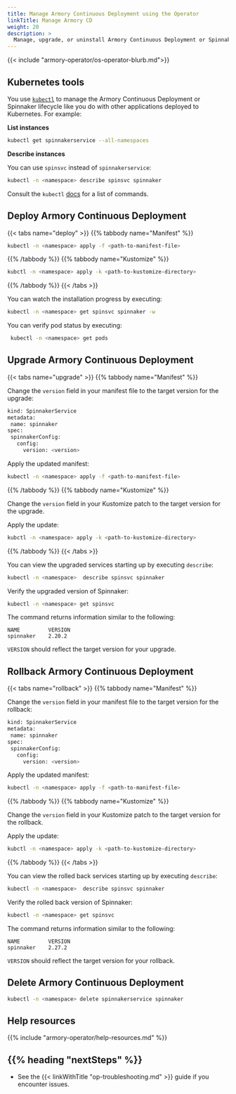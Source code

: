 ```yaml
---
title: Manage Armory Continuous Deployment using the Operator
linkTitle: Manage Armory CD
weight: 20
description: >
  Manage, upgrade, or uninstall Armory Continuous Deployment or Spinnaker using the Operator.
---
```


{{< include "armory-operator/os-operator-blurb.md">}}

## Kubernetes tools

You use [`kubectl`](https://kubernetes.io/docs/reference/kubectl/) to manage the Armory Continuous Deployment or Spinnaker lifecycle like you do with other applications deployed to Kubernetes. For example:

**List instances**

```bash
kubectl get spinnakerservice --all-namespaces
```

**Describe instances**

You can use `spinsvc` instead of `spinnakerservice`:

```bash
kubectl -n <namespace> describe spinsvc spinnaker
```

Consult the `kubectl` [docs](https://kubernetes.io/docs/reference/kubectl/) for a list of commands.

## Deploy Armory Continuous Deployment

{{< tabs name="deploy" >}}
{{% tabbody name="Manifest" %}}

```bash
kubectl -n <namespace> apply -f <path-to-manifest-file>
```

{{% /tabbody %}}
{{% tabbody name="Kustomize" %}}

```bash
kubctl -n <namespace> apply -k <path-to-kustomize-directory>
```

{{% /tabbody %}}
{{< /tabs >}}

You can watch the installation progress by executing:

```bash
kubectl -n <namespace> get spinsvc spinnaker -w
```

You can verify pod status by executing:

```bash
 kubectl -n <namespace> get pods
 ```

## Upgrade Armory Continuous Deployment

{{< tabs name="upgrade" >}}
{{% tabbody name="Manifest" %}}

Change the `version` field in your manifest file to the target version for the upgrade:

```bash
kind: SpinnakerService
metadata:
 name: spinnaker
spec:
 spinnakerConfig:
   config:
     version: <version>
```

Apply the updated manifest:

```bash
kubectl -n <namespace> apply -f <path-to-manifest-file>
```

{{% /tabbody %}}
{{% tabbody name="Kustomize" %}}

Change the `version` field in your Kustomize patch to the target version for the upgrade.

Apply the update:

```bash
kubctl -n <namespace> apply -k <path-to-kustomize-directory>
```

{{% /tabbody %}}
{{< /tabs >}}

You can view the upgraded services starting up by executing `describe`:

```bash
kubectl -n <namespace>  describe spinsvc spinnaker
```

Verify the upgraded version of Spinnaker:

```bash
kubectl -n <namespace> get spinsvc
```

The command returns information similar to the following:

```
NAME         VERSION
spinnaker    2.20.2
```

`VERSION` should reflect the target version for your upgrade.

## Rollback Armory Continuous Deployment

{{< tabs name="rollback" >}}
{{% tabbody name="Manifest" %}}

Change the `version` field in your manifest file to the target version for the rollback:

```bash
kind: SpinnakerService
metadata:
 name: spinnaker
spec:
 spinnakerConfig:
   config:
     version: <version>
```

Apply the updated manifest:

```bash
kubectl -n <namespace> apply -f <path-to-manifest-file>
```

{{% /tabbody %}}
{{% tabbody name="Kustomize" %}}

Change the `version` field in your Kustomize patch to the target version for the rollback.

Apply the update:

```bash
kubctl -n <namespace> apply -k <path-to-kustomize-directory>
```

{{% /tabbody %}}
{{< /tabs >}}

You can view the rolled back services starting up by executing `describe`:

```bash
kubectl -n <namespace>  describe spinsvc spinnaker
```

Verify the rolled back version of Spinnaker:

```bash
kubectl -n <namespace> get spinsvc
```

The command returns information similar to the following:

```
NAME         VERSION
spinnaker    2.27.2
```

`VERSION` should reflect the target version for your rollback.


## Delete Armory Continuous Deployment

```bash
kubectl -n <namespace> delete spinnakerservice spinnaker
```

## Help resources

{{% include "armory-operator/help-resources.md" %}}

## {{% heading "nextSteps" %}}

* See the {{< linkWithTitle "op-troubleshooting.md" >}} guide if you encounter issues.
